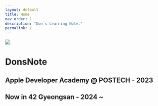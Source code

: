```yaml
---
layout: default
title: Home
nav_order: 1
description: "Don`s Learning Note."
permalink: /
---
```


![](../../assets/images/Donsmemo.png)

# DonsNote

## Apple Developer Academy @ POSTECH - 2023
## Now in 42 Gyeongsan - 2024 ~
